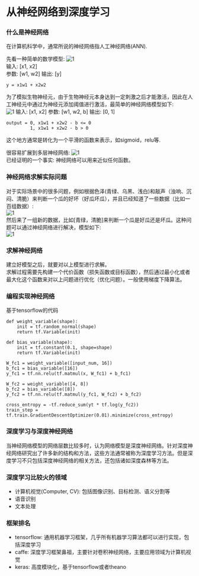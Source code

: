 # 从神经网络到深度学习
### 什么是神经网络
在计算机科学中，通常所说的神经网络指人工神经网络(ANN).

先看一种简单的数学模型: 
![1](http://i2.kiimg.com/589172/c34cce4d943cf55f.png)  
输入: [x1, x2]  
参数: [w1, w2]
输出: [y]  
```
y = x1w1 + x2w2
```

为了模拟生物神经元，由于生物神经元本身达到一定刺激之后才能激活，因此在人工神经元中通过为神经元添加阈值进行激活，最简单的神经网络模型如下:  
![1](http://i1.buimg.com/589172/616840bfe7476c3f.png)
输入: [x1, x2]
参数: [w1, w2, b]
输出: [0, 1]
```
output = 0, x1w1 + x2w2 - b <= 0
		 1, x1w1 + x2w2 - b > 0
```
这个地方通常是转化为一个平滑的函数来表示，如sigmoid，relu等.  

很容易扩展到多层神经网络:
![1](http://i4.piimg.com/589172/0ba47c2adacdf9a8.png)  
已经证明的一个事实: 神经网络可以用来近似任何函数。  

### 神经网络求解实际问题
对于实际场景中的很多问题，例如根据色泽(青绿、乌黑、浅白)和敲声（浊响、沉闷、清脆）来判断一个瓜的好坏（好瓜坏瓜），并且已经知道了一些数据（比如一百组数据）:  
![1](http://i4.piimg.com/589172/691ccba889ee8ed7.png)  
然后来了一组新的数据，比如[青绿，清脆]来判断一个瓜是好瓜还是坏瓜。这种问题可以通过神经网络进行解决，模型如下:  
![1](http://i2.kiimg.com/589172/fc10412f2f17a8fc.png)  

### 求解神经网络
建立好模型之后，就要对以上模型进行求解。  
求解过程需要先构建一个代价函数（损失函数或目标函数），然后通过最小化或者最大化这个函数来对以上问题进行优化（优化问题）。一般使用梯度下降算法。

### 编程实现神经网络
基于tensorflow的代码
```
def weight_variable(shape):
    init = tf.random_normal(shape)
    return tf.Variable(init)

def bias_variable(shape):
    init = tf.constant(0.1, shape=shape)
    return tf.Variable(init)
   
W_fc1 = weight_variable([input_num, 16])
b_fc1 = bias_variable([16])
y_fc1 = tf.nn.relu(tf.matmul(x, W_fc1) + b_fc1)

W_fc2 = weight_variable([4, 8])
b_fc2 = bias_variable([8])
y_fc2 = tf.nn.relu(tf.matmul(y_fc1, W_fc2) + b_fc2)

cross_entropy = -tf.reduce_sum(yt * tf.log(y_fc2))
train_step = tf.train.GradientDescentOptimizer(0.01).minimize(cross_entropy)
```

### 深度学习与深度神经网络
当神经网络模型的网络层数比较多时，认为网络模型是深度神经网络。针对深度神经网络研究出了许多新的结构和方法，这些方法通常被称为深度学习方法。但是深度学习不只包括深度神经网络的相关方法，还包括诸如深度森林等方法。

### 深度学习比较火的领域
* 计算机视觉(Computer, CV): 包括图像识别、目标检测、语义分割等
* 语音识别
* 文本处理

### 框架排名
* tensorflow: 通用机器学习框架，几乎所有机器学习算法都可以进行实现，包括深度学习
* caffe: 深度学习框架鼻祖，主要针对卷积神经网络，主要应用领域为计算机视觉
* keras: 高度模块化，基于tensorflow或者theano
